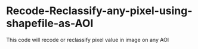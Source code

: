 # Recode-Reclassify-any-pixel-using-shapefile-as-AOI
This code will recode or reclassify pixel value in image on any AOI
